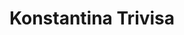 ---
# Display name
title: Konstantina Trivisa

weight: 4

# Is this the primary user of the site?
superuser: false

# Role/position/tagline
role: 

# Organizations/Affiliations to show in About widget
organizations:
- name: University of Maryland, College Park
  url: https://umd.edu

# Short bio (displayed in user profile at end of posts)
bio: 

# Interests to show in About widget
interests:


# Education to show in About widget
education:
  courses:
  - course: 
    institution: 
    year: 
  - course: 
    institution: 
    year: 
  - course:
    institution:
    year: 

# Social/Academic Networking
# For available icons, see: https://sourcethemes.com/academic/docs/page-builder/#icons
#   For an email link, use "fas" icon pack, "envelope" icon, and a link in the
#   form "mailto:your-email@example.com" or "/#contact" for contact widget.
social:
- icon: globe
  icon_pack: fas
  link: 'https://www.math.umd.edu/~trivisa/'
- icon: envelope
  icon_pack: fas
  link: 'mailto:trivisa@umd.edu'
- icon: linkedin
  icon_pack: fab
  link: 'https://www.linkedin.com/in/konstantina-trivisa-b343948/'
- icon: google-scholar
  icon_pack: ai
  link: https://scholar.google.com/citations?user=_fKEShEAAAAJ&hl=en
# - icon: github
#   icon_pack: fab
#   link: https://github.com/dsvolpe
# - icon: orcid
#   icon_pack: fab
#   link: https://orcid.org/0000-0001-7896-6268
- icon: twitter
  icon_pack: fab
  link: https://twitter.com/Konst_Triv


# Link to a PDF of your resume/CV.
# To use: copy your resume to `static/media/resume.pdf`, enable `ai` icons in `params.toml`, 
# and uncomment the lines below.
# - icon: cv
#   icon_pack: ai
#   link: media/resume.pdf

# Enter email to display Gravatar (if Gravatar enabled in Config)
email: "trivisa@umd.edu"

# Highlight the author in author lists? (true/false)
highlight_name: true

user_groups:
- PIs
---